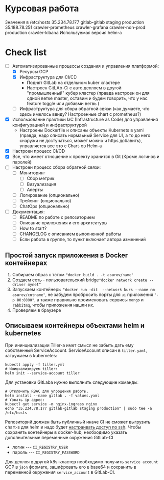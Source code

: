# Курсовая работа
Значения в /etc/hosts
35.234.78.177 gitlab-gitlab staging production
35.188.78.251 crawler-prometheus crawler-grafana crawler-non-prod production crawler-kibana
Используемая версия helm-a
# Check list
- [ ] Автоматизированные процессы создания и управления
платформой:
  - [X] Ресурсы GCP
  - [X] Инфраструктура для CI/CD 
    - Поднят GitLab на отдельном kuber кластере
    - Настроен GitLAb-Ci c авто деплоем в другой "промышленный" кубер кластер (правда настроен он для одной ветке master, оставим и будем говорить, что у нас feature toggle или добавми ветвь )
  - [ ] Инфраструктура для сбора обратной связи (как думаете, что здесь имелось ввиду? Настроенные chart с prometheus?)

- [X] Использование практики IaC (Infrastructure as Code) для управления конфигурацией и инфраструктурой 
  - Настроены Dockerfile и описаны объекты Kubernets в yaml (правда, надо описать нормаьный Service для UI, а то до него снаружи не достучаться, может можно и https добавить), управляется все это с Chart-ов Helm-a
- [X] Настроен процесс CI/CD
- [X] Все, что имеет отношение к проекту хранится в Git (Кроме логинов и  паролей)
- [ ] Настроен процесс сбора обратной связи:
  - [ ] Мониторинг
    - [ ] Сбор метрик
    - [ ] Визуализация
    - [ ] Алерты
  - [ ] Логирование (опционально)
  - [ ] Трейсинг (опционально)
  - [ ] ChatOps (опционально) 
- [ ] Документация:
  - [ ] README по работе с репозиторием
  - [ ] Описание приложения и его архитектуры
  - [ ] How to start?
  - [ ] CHANGELOG с описанием выполненной работы
  - [ ] Если работа в группе, то пункт включает автора изменений

## Простой запуск приложения в Docker контейнерах

1. Cобираем образ c тэгом `"docker build . -t asurov/name"`
2. Создаем сеть - пользовательский bridge`"docker network create --driver mynet"`
3. Запускаем контейнеры `"docker run -dit  --network kurs --name nm asurov/cntname"`, не забудем пробросить порты для `ui` приложения `"-p 80:8000"`, а также правильно проименовать сервисы `mongo` и `rabbitmq`, чтобы приложения нашли их.
4. Проверяем в браузере

## Описываем контейнеры объектами helm и kubernetes
    
При ининциализации Tiller-a имет смысл не забыть дать ему собственный ServiceAccount.
ServiceAccount описан в `tiller.yaml`, загружаем в kubernetes:
```
kubectl apply -f tiller.yml
# Инициализируем tiller:
helm init --service-account tiller
```

Для установки GitLaba нужно выполнить следующие команды:
```
# Отключить RBAC для упрощения работы.
helm install --name gitlab . -f values.yaml
# Узнать ip адрес:
kubectl get service -n nginx-ingress nginx
echo "35.234.78.177 gitlab-gitlab staging production" | sudo tee -a /etc/hosts
```

Репозиторий должен быть публичный иначе CI не сможет выгрузить chart-s для helm и надо будет [настраивать доступ по ssh](https://gitlab.com/gitlab-org/gitlab-ce/blob/master/doc/ci/ssh_keys/README.md).
Чтобы сохранять контейнеры в docker-hub, необходимо указать дополнительные переменные окружения GitLab-CI
* логин --- `CI_REGISTRY_USER`
* пароль --- `CI_REGISTRY_PASSWORD`

Для деплоя в другой k8s-кластер необходимо получить `service account` GCP в `json` формате, зашифровать его в base64 и сохранить в переменной окружения `service_account` в GitLab-CI.

